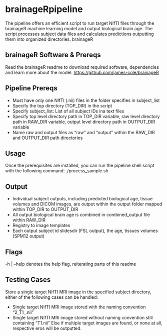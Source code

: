 # **brainageRpipeline**
The pipeline offers an efficient script to run target NIfTI files through the brainageR machine learning model and output biological brain age. The script processes subject data files and calculates predictions outputting them into organized directories. 
brainageR 


## **brainageR Software & Prereqs**
Read the brainageR readme to download required software, dependencies and learn more about the model: 
https://github.com/james-cole/brainageR


## **Pipeline Prereqs**
- Must have only one NIfTI (.nii) files in the folder specifies in subject_list
- Specify the top directory (TOP_DIR) in the script
- Specify subject_list: List of all subject IDs ina  text files
- Specify top level directory path in TOP_DIR variable, raw level directory path in RAW_DIR variable, output level directory path in OUTPUT_DIR variable
- Name raw and output files as “raw” and “output” within the RAW_DIR and OUTPUT_DIR path directories

## **Usage**

Once the prerequisites are installed, you can run the pipeline shell script with the following command: 
./process_sample.sh 


## **Output**

- Individual subject outputs, including predicted biological age, tissue volumes and DICOM images, are output within the output folder mapped within TOP_DIR to OUTPUT_DIR
- All output biological brain age is combined in combined_output file within RAW_DIR
- Registry to image templates
- Each output subject id slidesdir (FSL output), the age, tissues volumes (SPM12 output)

  
## **Flags**

-h | –help denotes the help flag, reiterating parts of this readme 


## **Testing Cases**

Store a single target NIfTI MRI image in the specified subject directory, either of the following cases can be handled: 
- Single target NIfTI MRI image stored with the naming convention “2_T1_.nii”
- Single target NIfTI MRI image stored without naming convention still containing “T1.nii”
Else if multiple target images are found, or none at all, respective eros will be outputted. 

